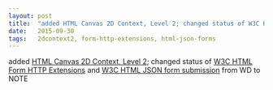 ```yaml
---
layout: post
title:  "added HTML Canvas 2D Context, Level 2; changed status of W3C HTML Form HTTP Extensions and W3C HTML JSON form submission from WD to NOTE"
date:   2015-09-30
tags:   2dcontext2, form-http-extensions, html-json-forms
---
```


added [HTML Canvas 2D Context, Level 2](/spec/2dcontext2); changed status of [W3C HTML Form HTTP Extensions](/spec/form-http-extensions) and [W3C HTML JSON form submission](/spec/html-json-forms) from WD to NOTE


